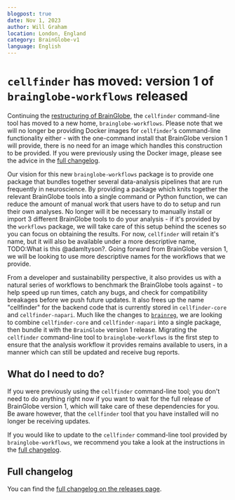 ```yaml
---
blogpost: true
date: Nov 1, 2023
author: Will Graham
location: London, England
category: BrainGlobe-v1
language: English
---
```


# `cellfinder` has moved: version 1 of `brainglobe-workflows` released

Continuing the [restructuring of BrainGlobe](./version_1_announcement.md), the `cellfinder` command-line tool has moved to a new home, `brainglobe-workflows`.
Please note that we will no longer be providing Docker images for `cellfinder`'s command-line functionality either - with the one-command install that BrainGlobe version 1 will provide, there is no need for an image which handles this construction to be provided.
If you were previously using the Docker image, please see the advice in the [full changelog](#full-changelog).

Our vision for this new `brainglobe-workflows` package is to provide one package that bundles together several data-analysis pipelines that are run frequently in neuroscience.
By providing a package which knits together the relevant BrainGlobe tools into a single command or Python function, we can reduce the amount of manual work that users have to do to setup and run their own analyses.
No longer will it be necessary to manually install or import 3 different BrainGlobe tools to do your analysis - if it's provided by the `workflows` package, we will take care of this setup behind the scenes so you can focus on obtaining the results.
For now, `cellfinder` will retain it's name, but it will also be available under a more descriptive name, TODO:What is this @adamltyson?.
Going forward from BrainGlobe version 1, we will be looking to use more descriptive names for the workflows that we provide.

From a developer and sustainability perspective, it also provides us with a natural series of workflows to benchmark the BrainGlobe tools against - to help speed up run times, catch any bugs, and check for compatibility breakages before we push future updates.
It also frees up the name "cellfinder" for the backend code that is currently stored in `cellfinder-core` and `cellfinder-napari`.
Much like the changes to [`brainreg`](./brainreg_update_live.md), we are looking to combine `cellfinder-core` and `cellfinder-napari` into a single package, then bundle it with the `BrainGlobe` version 1 release.
Migrating the `cellfinder` command-line tool to `brainglobe-workflows` is the first step to ensure that the analysis workflow it provides remains available to users, in a manner which can still be updated and receive bug reports.

## What do I need to do?

If you were previously using the `cellfinder` command-line tool; you don't need to do anything right now if you want to wait for the full release of BrainGlobe version 1, which will take care of these dependencies for you.
Be aware however, that the `cellfinder` tool that you have installed will no longer be receiving updates.

If you would like to update to the `cellfinder` command-line tool provided by `brainglobe-workflows`, we recommend you take a look at the instructions in the [full changelog](#full-changelog).

## Full changelog

You can find the [full changelog on the releases page](../../community/releases/v1/cellfinder-migration.md).
